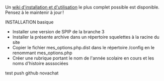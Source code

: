 Un [wiki d'installation et d'utilisation](https://github.com/ccnum/plugin_air_laclasse/wiki) le plus complet possible
est disponible. Pensez à le maintenir à jour !


INSTALLATION basique

- Installer une version de SPIP de la branche 3
- Installer la présente archive dans un répertoire squelettes à la racine du site
- Copier le fichier mes_options.php.dist dans le répertoire /config en le renommant mes_options.php
- Créer une rubrique portant le nom de l'année scolaire en cours et les noms d'histoire asssociées

test push github novachat